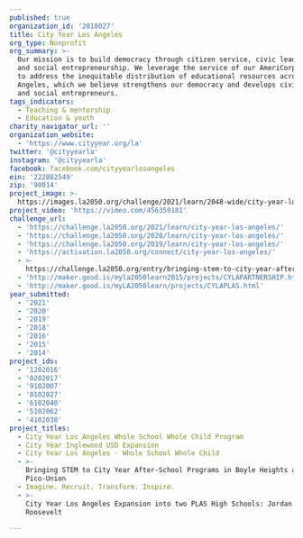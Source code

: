```yaml
---
published: true
organization_id: '2018027'
title: City Year Los Angeles
org_type: Nonprofit
org_summary: >-
  Our mission is to build democracy through citizen service, civic leadership
  and social entrepreneurship. We leverage the service of our AmeriCorps members
  to address the inequitable distribution of educational resources across Los
  Angeles, which we believe strengthens our democracy and develops civic leaders
  and social entrepreneurs.
tags_indicators:
  - Teaching & mentorship
  - Education & youth
charity_navigator_url: ''
organization_website:
  - 'https://www.cityyear.org/la'
twitter: '@cityyearla'
instagram: '@cityyearla'
facebook: facebook.com/cityyearlosangeles
ein: '222882549'
zip: '90014'
project_image: >-
  https://images.la2050.org/challenge/2021/learn/2048-wide/city-year-los-angeles.jpg
project_video: 'https://vimeo.com/456359181'
challenge_url:
  - 'https://challenge.la2050.org/2021/learn/city-year-los-angeles/'
  - 'https://challenge.la2050.org/2020/learn/city-year-los-angeles/'
  - 'https://challenge.la2050.org/2019/learn/city-year-los-angeles/'
  - 'https://activation.la2050.org/connect/city-year-los-angeles/'
  - >-
    https://challenge.la2050.org/entry/bringing-stem-to-city-year-after-school-programs-in-boyle-heights-and-pico-union
  - 'http://maker.good.is/myla2050learn2015/projects/CYLAPARTNERSHIP.html'
  - 'http://maker.good.is/myLA2050learn/projects/CYLAPLAS.html'
year_submitted:
  - '2021'
  - '2020'
  - '2019'
  - '2018'
  - '2016'
  - '2015'
  - '2014'
project_ids:
  - '1202016'
  - '0202017'
  - '9102007'
  - '8102027'
  - '6102040'
  - '5102062'
  - '4102038'
project_titles:
  - City Year Los Angeles Whole School Whole Child Program
  - City Year Inglewood USD Expansion
  - City Year Los Angeles - Whole School Whole Child
  - >-
    Bringing STEM to City Year After-School Programs in Boyle Heights and
    Pico-Union
  - Imagine. Recruit. Transform. Inspire.
  - >-
    City Year Los Angeles Expansion into two PLAS High Schools: Jordan and
    Roosevelt

---
```

